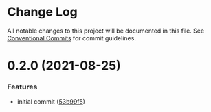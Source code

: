 # Change Log

All notable changes to this project will be documented in this file.
See [Conventional Commits](https://conventionalcommits.org) for commit guidelines.

# 0.2.0 (2021-08-25)


### Features

* initial commit ([53b99f5](https://gitr.net/mindary/binpackr/commits/53b99f5436afcc939e305587092dfdb49e416843))
